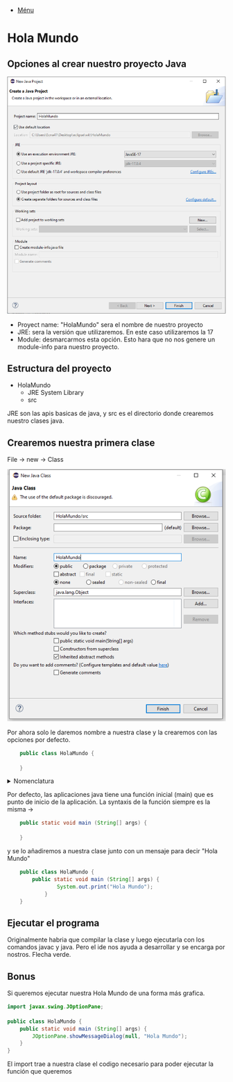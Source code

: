 - [Ménu](../README.md)

# Hola Mundo

## Opciones al crear nuestro proyecto Java

<img alt="PNG" src="../Imagenes/HolaMundo/Opciones.PNG" />

- Proyect name: "HolaMundo" sera el nombre de nuestro proyecto
- JRE: sera la versión que utilizaremos. En este caso utilizaremos la 17
- Module: desmarcarmos esta opción. Esto hara que no nos genere un module-info para nuestro proyecto.

## Estructura del proyecto

- HolaMundo
  - JRE System Library
  - src

JRE son las apis basicas de java, y src es el directorio donde crearemos nuestro clases java.

## Crearemos nuestra primera clase

File -> new -> Class

<img alt="PNG" src="../Imagenes/HolaMundo/NuevaClase.PNG" />

Por ahora solo le daremos nombre a nuestra clase y la crearemos con las opciones por defecto.

```java
    public class HolaMundo {

    }
````
<details><summary>Nomenclatura</summary>


Los nombre de las variables y metodos siguen ciertas reglas que debemos tener en cuenta a la hora de definir.

1- El nombre debe comenzar por una letra, guión bajo (_) o un simbolo de divisa ($, €, ¥...).

2- Los nombres pueden incluir números, pero nunca comenzar con ellos.

3- El caracter uncio _ como nombre no esta permitido (A partir de Java 9 en adelante)

4 -No se puede utilizar ninguna de las palabras reservadas de java como nombre de una variable.

| || ||
| --- | --- | --- | --- |
| abstract | assert | boolean | break |
| byte | case | catch | char |
| class | const | continue | default |
| do | double | else | enum |
| extens | final | finally | float |
| for | goto | if | implements |
| import | instaceof | int | interface |
| long | native | new | packagae |
| private | protected | public | return |
| short | static | strictfp | super |
| switch | synchronized | this | throw |
| throws | transient | try | void |
| volatile | while || |

De esta forma podemos tener normbre validos como:
    - HolaMundo
    - MyClase
    - myclase2
    - $estoTambienVale

Pero no podriamos tener nombres como:
    - Hola Mundo
    - 2holaMundo

No es obligatorio y pero por consenso se utiliza la notación CamelCase. Y en el caso de las clases siempre se suele comenzar por mayuscula

</details>

Por defecto, las aplicaciones java tiene una función inicial (main) que es punto de inicio de la aplicación. La syntaxis de la función siempre es la misma ->

```java
    public static void main (String[] args) {

    }
````
y se lo añadiremos a nuestra clase junto con un mensaje para decir "Hola Mundo"

```java
    public class HolaMundo {
        public static void main (String[] args) {
    	        System.out.print("Hola Mundo");
            }
    }
````

## Ejecutar el programa

Originalmente habria que compilar la clase y luego ejecutarla con los comandos javac y java. Pero el ide nos ayuda a desarrollar y se encarga por nostros.
Flecha verde.

## Bonus

Si queremos ejecutar nuestra Hola Mundo de una forma más grafica.

```java
import javax.swing.JOptionPane;

public class HolaMundo {
    public static void main (String[] args) {
    	JOptionPane.showMessageDialog(null, "Hola Mundo");
    }
}
````

El import trae a nuestra clase el codigo necesario para poder ejecutar la función que queremos
